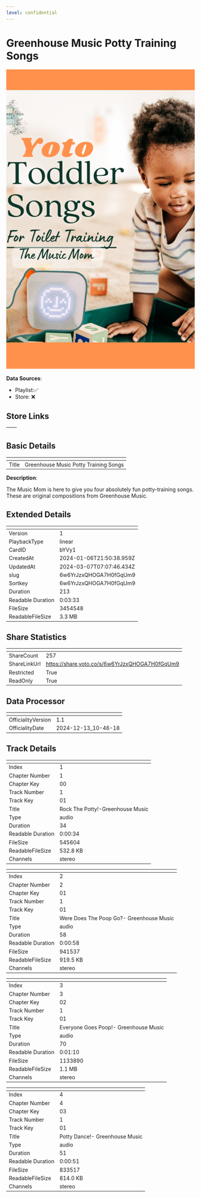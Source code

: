 ```yaml
---
level: confidential
---
```

# Greenhouse Music Potty Training Songs

![card_[bYVy1].png](../../img/cards/card_[bYVy1].png)

**Data Sources**: 

- Playlist:✅
- Store: ❌


## Store Links

| <!-- --> | <!-- --> |
| - | - |


## Basic Details

| <!-- --> | <!-- --> |
| - | - |
| Title | Greenhouse Music Potty Training Songs |

**Description**:

The Music Mom is here to give you four absolutely fun potty-training songs. These are original compositions from Greenhouse Music. 


## Extended Details

| <!-- --> | <!-- --> |
| - | - |
| Version | 1 |
| PlaybackType | linear |
| CardID | bYVy1 |
| CreatedAt | 2024-01-06T21:50:38.959Z |
| UpdatedAt | 2024-03-07T07:07:46.434Z |
| slug | 6w6YrJzxQHOGA7H0fGqUm9 |
| Sortkey | 6w6YrJzxQHOGA7H0fGqUm9 |
| Duration | 213 |
| Readable Duration | 0:03:33 |
| FileSize | 3454548 |
| ReadableFileSize | 3.3 MB |


## Share Statistics

| <!-- --> | <!-- --> |
| - | - |
| ShareCount | 257 |
| ShareLinkUrl | https://share.yoto.co/s/6w6YrJzxQHOGA7H0fGqUm9 |
| Restricted | True |
| ReadOnly | True |


## Data Processor

| <!-- --> | <!-- --> |
| - | - |
| OfficialityVersion | 1.1
| OfficialityDate | 2024-12-13_10-46-18


## Track Details

| <!-- --> | <!-- --> |
| - | - |
| Index | 1 |
| Chapter Number | 1 |
| Chapter Key | 00 |
| Track Number | 1 |
| Track Key | 01 |
| Title | Rock The Potty!-Greenhouse Music |
| Type | audio |
| Duration | 34 |
| Readable Duration | 0:00:34 |
| FileSize | 545604 |
| ReadableFileSize | 532.8 KB |
| Channels | stereo |

| <!-- --> | <!-- --> |
| - | - |
| Index | 2 |
| Chapter Number | 2 |
| Chapter Key | 01 |
| Track Number | 1 |
| Track Key | 01 |
| Title | Were Does The Poop Go?- Greenhouse Music |
| Type | audio |
| Duration | 58 |
| Readable Duration | 0:00:58 |
| FileSize | 941537 |
| ReadableFileSize | 919.5 KB |
| Channels | stereo |

| <!-- --> | <!-- --> |
| - | - |
| Index | 3 |
| Chapter Number | 3 |
| Chapter Key | 02 |
| Track Number | 1 |
| Track Key | 01 |
| Title | Everyone Goes Poop!- Greenhouse Music |
| Type | audio |
| Duration | 70 |
| Readable Duration | 0:01:10 |
| FileSize | 1133890 |
| ReadableFileSize | 1.1 MB |
| Channels | stereo |

| <!-- --> | <!-- --> |
| - | - |
| Index | 4 |
| Chapter Number | 4 |
| Chapter Key | 03 |
| Track Number | 1 |
| Track Key | 01 |
| Title | Potty Dance!- Greenhouse Music |
| Type | audio |
| Duration | 51 |
| Readable Duration | 0:00:51 |
| FileSize | 833517 |
| ReadableFileSize | 814.0 KB |
| Channels | stereo |

